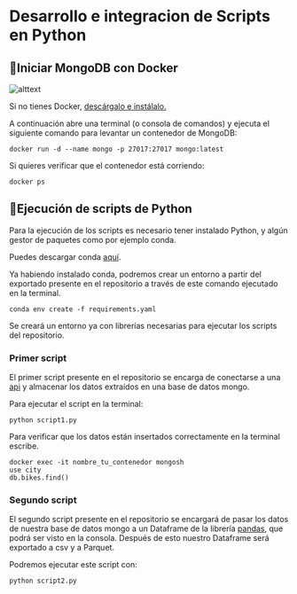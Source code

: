# Desarrollo e integracion de Scripts en Python

  

## :wrench:Iniciar MongoDB con Docker

  

![alttext](https://cdn-icons-png.flaticon.com/256/919/919853.png)

  

Si no tienes Docker, [descárgalo e instálalo.](https://www.docker.com/products/docker-desktop/)

  

A continuación abre una terminal (o consola de comandos) y ejecuta el siguiente comando para levantar un contenedor de MongoDB:

  

    docker run -d --name mongo -p 27017:27017 mongo:latest

  

Si quieres verificar que el contenedor está corriendo:

    docker ps

  
  

## :rocket:Ejecución de scripts de Python

  

Para la ejecución de los scripts es necesario tener instalado Python, y algún gestor de paquetes como por ejemplo conda.

Puedes descargar conda [aquí](https://docs.anaconda.com/miniconda/install/#quick-command-line-install).

  

Ya habiendo instalado conda, podremos crear un entorno a partir del exportado presente en el repositorio a través de este comando ejecutado en la terminal.

  

    conda env create -f requirements.yaml

  

Se creará un entorno ya con librerías necesarias para ejecutar los scripts del repositorio.

  
  


### Primer script

  

El primer script presente en el repositorio se encarga de conectarse a una [api]("http://api.citybik.es/v2/networks/bicicorunha") y almacenar los datos extraídos en una base de datos mongo.

Para ejecutar el script en la terminal:

    python script1.py
Para verificar que los datos están insertados correctamente en la terminal escribe. 

    docker exec -it nombre_tu_contenedor mongosh
    use city
    db.bikes.find()

### Segundo script
 El segundo script presente en el repositorio se encargará de pasar los datos de nuestra base de datos mongo a un Dataframe de la librería [pandas](https://pandas.pydata.org/), que podrá ser visto en la consola. Después de esto nuestro Dataframe será exportado a csv y a Parquet. 

  Podremos ejecutar este script con: 

	python script2.py
